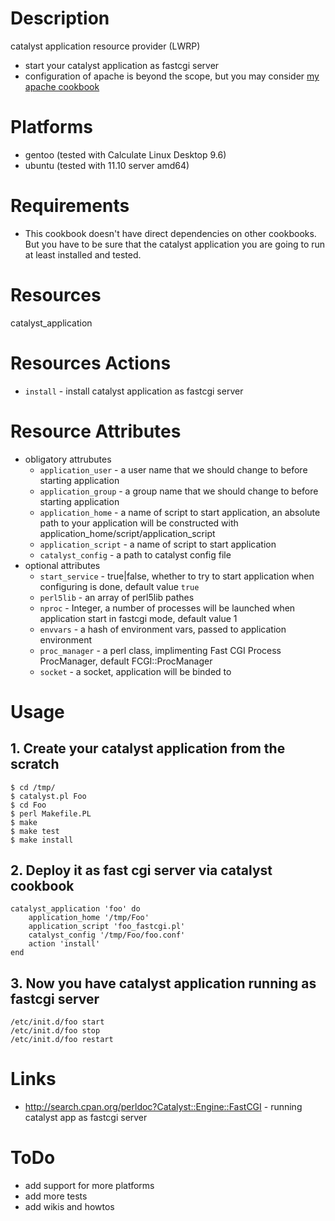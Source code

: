 Description
===========

catalyst application resource provider (LWRP) 

* start your catalyst application as fastcgi server
* configuration of apache is beyond the scope, but you may consider [my apache cookbook](https://github.com/melezhik/cookbooks/tree/master/apache)

Platforms
=========

* gentoo (tested with Calculate Linux Desktop 9.6)
* ubuntu (tested with 11.10 server amd64)

Requirements
============

* This cookbook doesn't have direct dependencies on other cookbooks. But you have to be sure 
that the catalyst application you are going to run at least installed and tested. 

Resources
=========
catalyst_application

Resources Actions
=================

* `install` - install catalyst application as fastcgi server

Resource Attributes
===================

* obligatory attrubutes
    * `application_user` - a user name that we should change to before starting application
    * `application_group` - a group name that we should change to before starting application
    * `application_home` - a name of script to start application, an absolute path to your application  will be constructed with application_home/script/application_script
    * `application_script` - a name of script to start application
    * `catalyst_config` - a path to catalyst config file
* optional attributes
    * `start_service` - true|false, whether to try to start application when configuring is done, default value `true`
    * `perl5lib` - an array of perl5lib pathes
    * `nproc` - Integer, a number of processes will be launched when application start in fastcgi mode, default value 1
    * `envvars` - a hash of environment vars, passed to application environment
    * `proc_manager` - a perl class, implimenting Fast CGI Process ProcManager, default FCGI::ProcManager
    * `socket` - a socket, application will be binded to


Usage
=====

## 1. Create your catalyst application from the scratch ##

    $ cd /tmp/ 
    $ catalyst.pl Foo
    $ cd Foo
    $ perl Makefile.PL
    $ make
    $ make test
    $ make install

## 2. Deploy it as fast cgi server via catalyst cookbook  ##
        
    catalyst_application 'foo' do
        application_home '/tmp/Foo'
        application_script 'foo_fastcgi.pl'
        catalyst_config '/tmp/Foo/foo.conf'
        action 'install'
    end

## 3. Now you have catalyst application running as fastcgi server  ##

    /etc/init.d/foo start
    /etc/init.d/foo stop
    /etc/init.d/foo restart

Links
=====

* http://search.cpan.org/perldoc?Catalyst::Engine::FastCGI - running catalyst app as fastcgi server

ToDo
====

* add support for more platforms
* add more tests
* add wikis and howtos

